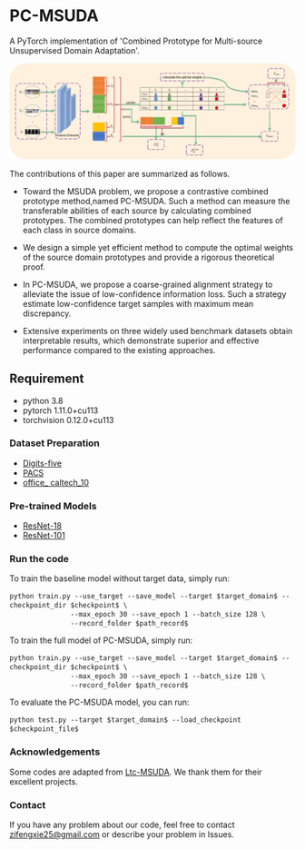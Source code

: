# PC-MSUDA
A PyTorch implementation of 'Combined Prototype for Multi-source Unsupervised
Domain Adaptation'.

![](imgs/img.png)

The contributions of this paper are summarized as follows. 

*  Toward the MSUDA problem, we propose a contrastive combined prototype method,named PC-MSUDA. Such a method can measure the transferable abilities of each source by calculating combined prototypes. The combined prototypes can help reflect the features of each class in source domains.
+ We design a simple yet efficient method to compute the optimal weights of the source domain prototypes and provide a rigorous theoretical proof.
+ In PC-MSUDA, we propose a coarse-grained alignment strategy to alleviate the issue of low-confidence information loss. Such a strategy estimate low-confidence target samples with maximum mean discrepancy.

+ Extensive experiments on three widely used benchmark datasets obtain interpretable results, which demonstrate superior and effective performance compared to the existing approaches.

## Requirement
* python 3.8
* pytorch 1.11.0+cu113
* torchvision 0.12.0+cu113

### Dataset Preparation

* [Digits-five](https://drive.google.com/open?id=1A4RJOFj4BJkmliiEL7g9WzNIDUHLxfmm)
* [PACS](https://github.com/MachineLearning2020/Homework3-PACS/tree/master/PACS)
* [office\_ caltech\_10](https://gitcode.net/mirrors/jindongwang/transferlearning/-/blob/master/data/dataset.md#office+caltech)

### Pre-trained Models

+ [ResNet-18](https://download.pytorch.org/models/resnet18-5c106cde.pth)
+ [ResNet-101](https://download.pytorch.org/models/resnet101-5d3b4d8f.pth)

### Run the code

To train the baseline model without target data, simply run:
```
python train.py --use_target --save_model --target $target_domain$ --checkpoint_dir $checkpoint$ \
			   --max_epoch 30 --save_epoch 1 --batch_size 128 \
			   --record_folder $path_record$
```

To train the full model of PC-MSUDA, simply run:
```
python train.py --use_target --save_model --target $target_domain$ --checkpoint_dir $checkpoint$ \
			   --max_epoch 30 --save_epoch 1 --batch_size 128 \
			   --record_folder $path_record$
```

To evaluate the PC-MSUDA model, you can run:

```
python test.py --target $target_domain$ --load_checkpoint $checkpoint_file$
```



### Acknowledgements

Some codes are adapted from [Ltc-MSUDA](https://github.com/ChrisAllenMing/LtC-MSDA.). We thank them for their excellent projects.
### Contact
If you have any problem about our code, feel free to contact zifengxie25@gmail.com or describe your problem in Issues.
